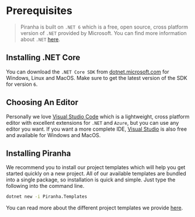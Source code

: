 # Prerequisites

> Piranha is built on `.NET 6` which is a free, open source, cross platform version of `.NET` provided by Microsoft. You can find more information about `.NET` [here](https://dotnet.microsoft.com).

## Installing .NET Core

You can download the `.NET Core SDK` from [dotnet.microsoft.com](https://dotnet.microsoft.com/download) for Windows, Linux and MacOS. Make sure to get the latest version of the SDK for version `6`.

## Choosing An Editor

Personally we love [Visual Studio Code](https://code.visualstudio.com) which is a lightweight, cross platform editor with excellent extensions for `.NET` and `Azure`, but you can use any editor you want. If you want a more complete IDE, [Visual Studio](https://visualstudio.microsoft.com) is also free and available for Windows and MacOS.

## Installing Piranha

We recommend you to install our project templates which will help you get started quickly on a new project. All of our available templates are bundled into a single package, so installation is quick and simple. Just type the following into the command line.

~~~ bash
dotnet new -i Piranha.Templates
~~~

You can read more about the different project templates we provide [here](project-templates).